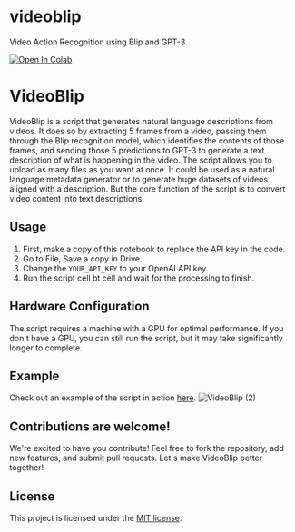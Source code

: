 # videoblip
Video Action Recognition using Blip and GPT-3

[![Open In Colab](https://colab.research.google.com/assets/colab-badge.svg)](https://colab.research.google.com/drive/1LaIgr5L0QAD2EMVSy3GiPp_XKypa0wAD?usp=sharing)



# VideoBlip

VideoBlip is a script that generates natural language descriptions from videos. It does so by extracting 5 frames from a video, passing them through the Blip recognition model, which identifies the contents of those frames, and sending those 5 predictions to GPT-3 to generate a text description of what is happening in the video. The script allows you to upload as many files as you want at once. It could be used as a natural language metadata generator or to generate huge datasets of videos aligned with a description. But the core function of the script is to convert video content into text descriptions.

## Usage

1. First, make a copy of this notebook to replace the API key in the code.
2. Go to File, Save a copy in Drive.
3. Change the `YOUR_API_KEY` to your OpenAI API key.
4. Run the script cell bt cell and wait for the processing to finish.

## Hardware Configuration

The script requires a machine with a GPU for optimal performance. If you don't have a GPU, you can still run the script, but it may take significantly longer to complete.

## Example

Check out an example of the script in action [here](https://colab.research.google.com/drive/1LaIgr5L0QAD2EMVSy3GiPp_XKypa0wAD?usp=sharing).
![VideoBlip (2)](https://user-images.githubusercontent.com/113161118/224814780-de7232a9-6e6f-4dc5-82f0-d1fc7a96cf97.jpg)
## Contributions are welcome!

We're excited to have you contribute! Feel free to fork the repository, add new features, and submit pull requests. Let's make VideoBlip better together!

## License

This project is licensed under the [MIT license](https://github.com/ivfloyd/videoblip/blob/main/LICENSE).


